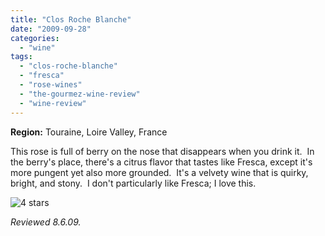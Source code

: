 ```yaml
---
title: "Clos Roche Blanche"
date: "2009-09-28"
categories:
  - "wine"
tags:
  - "clos-roche-blanche"
  - "fresca"
  - "rose-wines"
  - "the-gourmez-wine-review"
  - "wine-review"
---
```


**Region:** Touraine, Loire Valley, France

This rose is full of berry on the nose that disappears when you drink it.  In the berry's place, there's a citrus flavor that tastes like Fresca, except it's more pungent yet also more grounded.  It's a velvety wine that is quirky, bright, and stony.  I don't particularly like Fresca; I love this.

![4 stars](http://s3.amazonaws.com/thegourmez-wpmedia/2009/02/rating_truffle1.gif "rating_truffle1")

_Reviewed 8.6.09._
